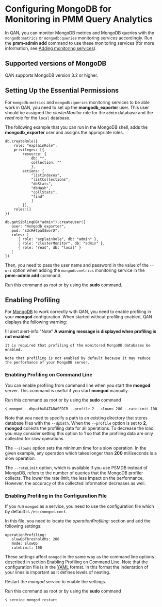 # Configuring MongoDB for Monitoring in PMM Query Analytics

In QAN, you can monitor MongoDB metrics and MongoDB queries with the `mongodb:metrics` or `mongodb:queries` monitoring services accordingly. Run the **pmm-admin add** command to use these monitoring services (for more information, see [Adding monitoring services](pmm-admin.md#pmm-admin-add)).

## Supported versions of MongoDB

QAN supports MongoDB version 3.2 or higher.

## Setting Up the Essential Permissions

For `mongodb:metrics` and `mongodb:queries` monitoring services to be able work in QAN, you need to set up the **mongodb_exporter** user. This user should be assigned the *clusterMonitor* role for the `admin` database and the *read* role for the `local` database.

The following example that you can run in the MongoDB shell, adds the **mongodb_exporter** user and assigns the appropriate roles.

```
db.createRole({
    role: "explainRole",
    privileges: [{
        resource: {
            db: "",
            collection: ""
            },
        actions: [
            "listIndexes",
            "listCollections",
            "dbStats",
            "dbHash",
            "collStats",
            "find"
            ]
        }],
    roles:[]
})

db.getSiblingDB("admin").createUser({
   user: "mongodb_exporter",
   pwd: "s3cR#tpa$$worD",
   roles: [
      { role: "explainRole", db: "admin" },
      { role: "clusterMonitor", db: "admin" },
      { role: "read", db: "local" }
   ]
})
```

Then, you need to pass the user name and password in the value of the `--uri` option when adding the `mongodb:metrics` monitoring service in the **pmm-admin add** command:

Run this command as root or by using the **sudo** command.

## Enabling Profiling

For [MongoDB](https://www.mongodb.com) to work correctly with QAN, you need to enable profiling in your **mongod** configuration. When started without profiling enabled, QAN displays the following warning:

!!! alert alert-info "Note"
    **A warning message is displayed when profiling is not enabled**

    It is required that profiling of the monitored MongoDB databases be enabled.

    Note that profiling is not enabled by default because it may reduce the performance of your MongoDB server.

### Enabling Profiling on Command Line

You can enable profiling from command line when you start the **mongod** server. This command is useful if you start **mongod** manually.

Run this command as root or by using the **sudo** command

```
$ mongod --dbpath=DATABASEDIR --profile 2 --slowms 200 --rateLimit 100
```

Note that you need to specify a path to an existing directory that stores database files with the `--dpbath`. When the `--profile` option is set to **2**, **mongod** collects the profiling data for all operations. To decrease the load, you may consider setting this option to **1** so that the profiling data are only collected for slow operations.

The `--slowms` option sets the minimum time for a slow operation. In the given example, any operation which takes longer than **200** milliseconds is a slow operation.

The `--rateLimit` option, which is available if you use PSMDB instead of MongoDB, refers to the number of queries that the MongoDB profiler collects. The lower the rate limit, the less impact on the performance. However, the accuracy of the collected information decreases as well.

### Enabling Profiling in the Configuration File

If you run `mongod` as a service, you need to use the configuration file which by default is `/etc/mongod.conf`.

In this file, you need to locate the *operationProfiling:* section and add the following settings:

```
operationProfiling:
   slowOpThresholdMs: 200
   mode: slowOp
   rateLimit: 100
```

These settings affect `mongod` in the same way as the command line options described in section Enabling Profiling on Command Line. Note that the configuration file is in the [YAML](http://yaml.org/spec/) format. In this format the indentation of your lines is important as it defines levels of nesting.

Restart the *mongod* service to enable the settings.

Run this command as root or by using the **sudo** command

```
$ service mongod restart
```
